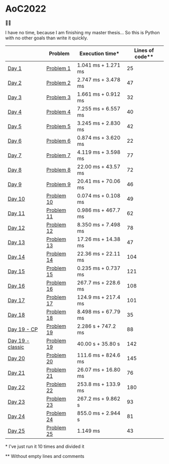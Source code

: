 # AoC2022

🎄🐍

I have no time, because I am finishing my master thesis... So this is Python with no other goals than write it quickly.

|                                  | Problem                                            | Execution time*     | Lines of code** |
|----------------------------------|----------------------------------------------------|---------------------|-----------------|
| [Day 1](01.py)                   | [Problem 1](https://adventofcode.com/2022/day/1)   | 1.041 ms + 1.271 ms | 25              |
| [Day 2](02.py)                   | [Problem 2](https://adventofcode.com/2022/day/2)   | 2.747 ms + 3.478 ms | 47              |
| [Day 3](03.py)                   | [Problem 3](https://adventofcode.com/2022/day/3)   | 1.661 ms + 0.912 ms | 32              |
| [Day 4](04.py)                   | [Problem 4](https://adventofcode.com/2022/day/4)   | 7.255 ms + 6.557 ms | 40              |
| [Day 5](05.py)                   | [Problem 5](https://adventofcode.com/2022/day/5)   | 3.245 ms + 2.830 ms | 42              |
| [Day 6](06.py)                   | [Problem 6](https://adventofcode.com/2022/day/6)   | 0.874 ms + 3.620 ms | 22              |
| [Day 7](07.py)                   | [Problem 7](https://adventofcode.com/2022/day/7)   | 4.119 ms + 3.598 ms | 77              |
| [Day 8](08.py)                   | [Problem 8](https://adventofcode.com/2022/day/8)   | 22.00 ms + 43.57 ms | 72              |
| [Day 9](09.py)                   | [Problem 9](https://adventofcode.com/2022/day/9)   | 20.41 ms + 70.06 ms | 46              |
| [Day 10](10.py)                  | [Problem 10](https://adventofcode.com/2022/day/10) | 0.074 ms + 0.108 ms | 49              |
| [Day 11](11.py)                  | [Problem 11](https://adventofcode.com/2022/day/11) | 0.986 ms + 467.7 ms | 62              |
| [Day 12](12.py)                  | [Problem 12](https://adventofcode.com/2022/day/12) | 8.350 ms + 7.498 ms | 78              |
| [Day 13](13.py)                  | [Problem 13](https://adventofcode.com/2022/day/13) | 17.26 ms + 14.38 ms | 47              |
| [Day 14](14.py)                  | [Problem 14](https://adventofcode.com/2022/day/14) | 22.36 ms + 22.11 ms | 104             |
| [Day 15](15.py)                  | [Problem 15](https://adventofcode.com/2022/day/15) | 0.235 ms + 0.737 ms | 121             |
| [Day 16](16.py)                  | [Problem 16](https://adventofcode.com/2022/day/16) | 267.7 ms + 228.6 ms | 108             |
| [Day 17](17.py)                  | [Problem 17](https://adventofcode.com/2022/day/17) | 124.9 ms + 217.4 ms | 101             |
| [Day 18](18.py)                  | [Problem 18](https://adventofcode.com/2022/day/18) | 8.498 ms + 67.79 ms | 35              |
| [Day 19 - CP](19CP.py)           | [Problem 19](https://adventofcode.com/2022/day/19) | 2.286 s  + 747.2 ms | 88              |
| [Day 19 - classic](19classic.py) | [Problem 19](https://adventofcode.com/2022/day/19) | 40.00 s  + 35.80 s  | 142             |
| [Day 20](20.py)                  | [Problem 20](https://adventofcode.com/2022/day/20) | 111.6 ms + 824.6 ms | 145             |
| [Day 21](21.py)                  | [Problem 21](https://adventofcode.com/2022/day/21) | 26.07 ms + 16.80 ms | 76              |
| [Day 22](22.py)                  | [Problem 22](https://adventofcode.com/2022/day/22) | 253.8 ms + 133.9 ms | 180             |
| [Day 23](23.py)                  | [Problem 23](https://adventofcode.com/2022/day/23) | 267.2 ms + 9.862 s  | 93              |
| [Day 24](24.py)                  | [Problem 24](https://adventofcode.com/2022/day/24) | 855.0 ms + 2.944 s  | 81              |
| [Day 25](25.py)                  | [Problem 25](https://adventofcode.com/2022/day/25) | 1.149 ms            | 43              |

\* I've just run it 10 times and divided it

\*\* Without empty lines and comments
